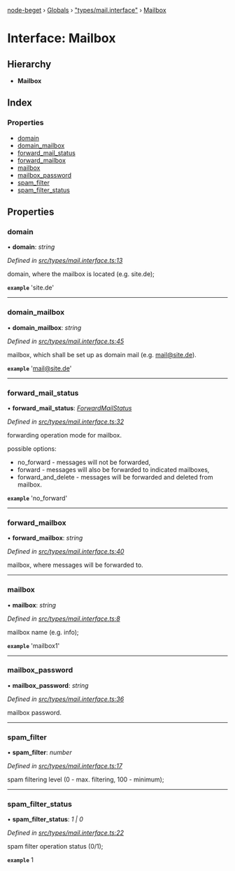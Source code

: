 [node-beget](../README.md) › [Globals](../globals.md) › ["types/mail.interface"](../modules/_types_mail_interface_.md) › [Mailbox](_types_mail_interface_.mailbox.md)

# Interface: Mailbox

## Hierarchy

* **Mailbox**

## Index

### Properties

* [domain](_types_mail_interface_.mailbox.md#domain)
* [domain_mailbox](_types_mail_interface_.mailbox.md#domain_mailbox)
* [forward_mail_status](_types_mail_interface_.mailbox.md#forward_mail_status)
* [forward_mailbox](_types_mail_interface_.mailbox.md#forward_mailbox)
* [mailbox](_types_mail_interface_.mailbox.md#mailbox)
* [mailbox_password](_types_mail_interface_.mailbox.md#mailbox_password)
* [spam_filter](_types_mail_interface_.mailbox.md#spam_filter)
* [spam_filter_status](_types_mail_interface_.mailbox.md#spam_filter_status)

## Properties

###  domain

• **domain**: *string*

*Defined in [src/types/mail.interface.ts:13](https://github.com/olehcambel/node-beget/blob/530258f/src/types/mail.interface.ts#L13)*

domain, where the mailbox is located (e.g. site.de);

**`example`** 'site.de'

___

###  domain_mailbox

• **domain_mailbox**: *string*

*Defined in [src/types/mail.interface.ts:45](https://github.com/olehcambel/node-beget/blob/530258f/src/types/mail.interface.ts#L45)*

mailbox, which shall be set up as domain mail (e.g. mail@site.de).

**`example`** 'mail@site.de'

___

###  forward_mail_status

• **forward_mail_status**: *[ForwardMailStatus](../modules/_types_mail_interface_.md#forwardmailstatus)*

*Defined in [src/types/mail.interface.ts:32](https://github.com/olehcambel/node-beget/blob/530258f/src/types/mail.interface.ts#L32)*

forwarding operation mode for mailbox.

possible options:
- no_forward - messages will not be forwarded,
- forward - messages will also be forwarded to indicated mailboxes,
- forward_and_delete - messages will be forwarded and deleted from mailbox.

**`example`** 'no_forward'

___

###  forward_mailbox

• **forward_mailbox**: *string*

*Defined in [src/types/mail.interface.ts:40](https://github.com/olehcambel/node-beget/blob/530258f/src/types/mail.interface.ts#L40)*

mailbox, where messages will be forwarded to.

___

###  mailbox

• **mailbox**: *string*

*Defined in [src/types/mail.interface.ts:8](https://github.com/olehcambel/node-beget/blob/530258f/src/types/mail.interface.ts#L8)*

mailbox name (e.g. info);

**`example`** 'mailbox1'

___

###  mailbox_password

• **mailbox_password**: *string*

*Defined in [src/types/mail.interface.ts:36](https://github.com/olehcambel/node-beget/blob/530258f/src/types/mail.interface.ts#L36)*

mailbox password.

___

###  spam_filter

• **spam_filter**: *number*

*Defined in [src/types/mail.interface.ts:17](https://github.com/olehcambel/node-beget/blob/530258f/src/types/mail.interface.ts#L17)*

spam filtering level (0 - max. filtering, 100 - minimum);

___

###  spam_filter_status

• **spam_filter_status**: *1 | 0*

*Defined in [src/types/mail.interface.ts:22](https://github.com/olehcambel/node-beget/blob/530258f/src/types/mail.interface.ts#L22)*

spam filter operation status (0/1);

**`example`** 1
